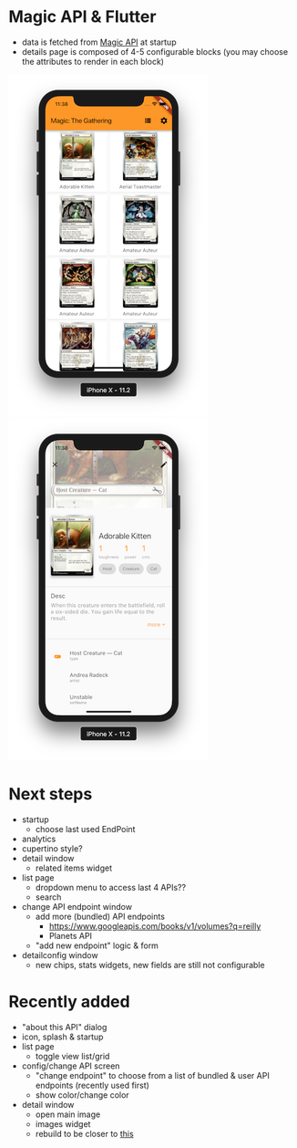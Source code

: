 # Magic API &amp; Flutter


* data is fetched from [Magic API](https://docs.magicthegathering.io/) at startup
* details page is composed of 4-5 configurable blocks (you may choose the attributes to render in each block)

![List](screenshots/list.png)
![Details](screenshots/detail.png)

# Next steps
* startup
	* choose last used EndPoint
* analytics
* cupertino style?
* detail window
	* related items widget
* list page
	* dropdown menu to access last 4 APIs??
	* search 
* change API endpoint window
	* add more (bundled) API endpoints
		* https://www.googleapis.com/books/v1/volumes?q=reilly
		* Planets API
	* "add new endpoint" logic & form
* detailconfig window
	* new chips, stats widgets, new fields are still not configurable

# Recently added
* "about this API" dialog
* icon, splash & startup
* list page
	* toggle view list/grid
* config/change API screen
	* "change endpoint" to choose from a list of bundled & user API endpoints (recently used first)
	* show color/change color 
* detail window
	* open main image
	* images widget
	* rebuild to be closer to [this](https://d33wubrfki0l68.cloudfront.net/4ac7d7e147f5505b66e74ce6698193a58f796776/67682/images/from-wireframes-to-flutter-movie-details-page/movie_details_ui_result.png)



